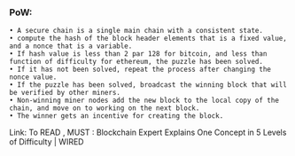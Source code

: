 ### PoW:

	• A secure chain is a single main chain with a consistent state. 
	• compute the hash of the block header elements that is a fixed value, and a nonce that is a variable. 
	• If hash value is less than 2 par 128 for bitcoin, and less than function of difficulty for ethereum, the puzzle has been solved. 
	• If it has not been solved, repeat the process after changing the nonce value. 
	• If the puzzle has been solved, broadcast the winning block that will be verified by other miners. 
	• Non-winning miner nodes add the new block to the local copy of the chain, and move on to working on the next block. 
	• The winner gets an incentive for creating the block.

Link:
To READ , MUST : Blockchain Expert Explains One Concept in 5 Levels of Difficulty | WIRED

